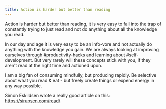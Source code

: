 ```yaml
---
title: Action is harder but better than reading
---
```


Action is harder but better than reading, it is very easy to fall into the trap of constantly trying to just read and not do anything about all the knowledge you read. 

In our day and age it is very easy to be an info-vore and not actually do anything with the knowledge you gain. We are always looking at improving ourselves through #productivity-hacks and learning about #self-development. But very rarely will these concepts stick with you, if they aren't read at the right time and actioned upon.

I am a big fan of consuming mindfully, but producing rapidly. Be selective about what you read & eat - but freely create things or expend energy in any way possible. 

Simon Eskildsen wrote a really good article on this: https://sirupsen.com/read/